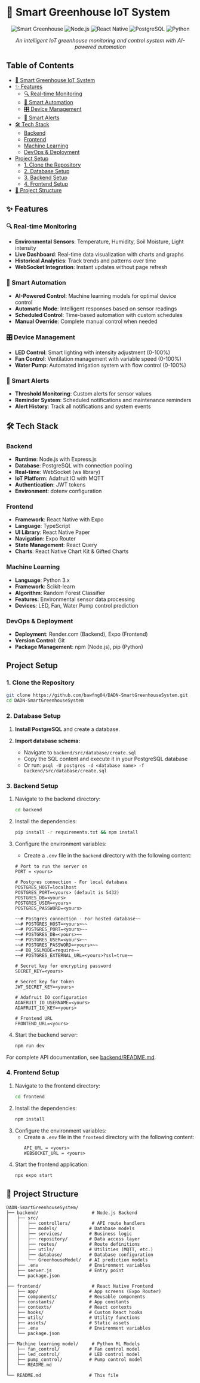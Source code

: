 # 🌿 Smart Greenhouse IoT System

<div align="center">

![Smart Greenhouse](https://img.shields.io/badge/IoT-Smart%20Greenhouse-green?style=for-the-badge)
![Node.js](https://img.shields.io/badge/Node.js-339933?style=for-the-badge&logo=nodedotjs&logoColor=white)
![React Native](https://img.shields.io/badge/React_Native-20232A?style=for-the-badge&logo=react&logoColor=61DAFB)
![PostgreSQL](https://img.shields.io/badge/PostgreSQL-316192?style=for-the-badge&logo=postgresql&logoColor=white)
![Python](https://img.shields.io/badge/Python-3776AB?style=for-the-badge&logo=python&logoColor=white)

*An intelligent IoT greenhouse monitoring and control system with AI-powered automation*

</div>

## Table of Contents

- [🌿 Smart Greenhouse IoT System](#-smart-greenhouse-iot-system)
- [✨ Features](#-features)
  - [🔍 Real-time Monitoring](#-real-time-monitoring)
  - [🤖 Smart Automation](#-smart-automation)
  - [🎛️ Device Management](#️-device-management)
  - [🔔 Smart Alerts](#-smart-alerts)
- [🛠️ Tech Stack](#️-tech-stack)
  - [Backend](#backend)
  - [Frontend](#frontend)
  - [Machine Learning](#machine-learning)
  - [DevOps & Deployment](#devops--deployment)
- [Project Setup](#project-setup)
  - [1. Clone the Repository](#1-clone-the-repository)
  - [2. Database Setup](#2-database-setup)
  - [3. Backend Setup](#3-backend-setup)
  - [4. Frontend Setup](#4-frontend-setup)
- [📁 Project Structure](#-project-structure)


## ✨ Features

### 🔍 Real-time Monitoring
- **Environmental Sensors**: Temperature, Humidity, Soil Moisture, Light intensity
- **Live Dashboard**: Real-time data visualization with charts and graphs
- **Historical Analytics**: Track trends and patterns over time
- **WebSocket Integration**: Instant updates without page refresh

### 🤖 Smart Automation
- **AI-Powered Control**: Machine learning models for optimal device control
- **Automatic Mode**: Intelligent responses based on sensor readings
- **Scheduled Control**: Time-based automation with custom schedules
- **Manual Override**: Complete manual control when needed

### 🎛️ Device Management
- **LED Control**: Smart lighting with intensity adjustment (0-100%)
- **Fan Control**: Ventilation management with variable speed (0-100%)
- **Water Pump**: Automated irrigation system with flow control (0-100%)

### 🔔 Smart Alerts
- **Threshold Monitoring**: Custom alerts for sensor values
- **Reminder System**: Scheduled notifications and maintenance reminders
- **Alert History**: Track all notifications and system events


## 🛠️ Tech Stack

### Backend
- **Runtime**: Node.js with Express.js
- **Database**: PostgreSQL with connection pooling
- **Real-time**: WebSocket (ws library)
- **IoT Platform**: Adafruit IO with MQTT
- **Authentication**: JWT tokens
- **Environment**: dotenv configuration

### Frontend
- **Framework**: React Native with Expo
- **Language**: TypeScript
- **UI Library**: React Native Paper
- **Navigation**: Expo Router
- **State Management**: React Query
- **Charts**: React Native Chart Kit & Gifted Charts

### Machine Learning
- **Language**: Python 3.x
- **Framework**: Scikit-learn
- **Algorithm**: Random Forest Classifier
- **Features**: Environmental sensor data processing
- **Devices**: LED, Fan, Water Pump control prediction

### DevOps & Deployment
- **Deployment**: Render.com (Backend), Expo (Frontend)
- **Version Control**: Git
- **Package Management**: npm (Node.js), pip (Python)
## Project Setup

### 1. Clone the Repository

```bash
git clone https://github.com/bawfng04/DADN-SmartGreenhouseSystem.git
cd DADN-SmartGreenhouseSystem
```

### 2. Database Setup

1. **Install PostgreSQL** and create a database.

2. **Import database schema:**
   - Navigate to `backend/src/database/create.sql`
   - Copy the SQL content and execute it in your PostgreSQL database
   - Or run: `psql -U postgres -d <database name> -f backend/src/database/create.sql`

### 3. Backend Setup

1. Navigate to the backend directory:
   ```sh
   cd backend
   ```
2. Install the dependencies:
   ```sh
   pip install -r requirements.txt && npm install
   ```
3. Configure the environment variables:

   - Create a `.env` file in the `backend` directory with the following content:

   ```
   # Port to run the server on
   PORT = <yours>

   # Postgres connection - For local database
   POSTGRES_HOST=localhost
   POSTGRES_PORT=<yours> (default is 5432)
   POSTGRES_DB=<yours>
   POSTGRES_USER=<yours>
   POSTGRES_PASSWORD=<yours>

   ~~# Postgres connection - For hosted database~~
   ~~# POSTGRES_HOST=<yours>~~
   ~~# POSTGRES_PORT=<yours>~~
   ~~# POSTGRES_DB=<yours>~~
   ~~# POSTGRES_USER=<yours>~~
   ~~# POSTGRES_PASSWORD=<yours>~~
   ~~# DB_SSLMODE=require~~
   ~~# POSTGRES_EXTERNAL_URL=<yours>?ssl=true~~

   # Secret key for encrypting password
   SECRET_KEY=<yours>

   # Secret key for token
   JWT_SECRET_KEY=<yours>

   # Adafruit IO configuration
   ADAFRUIT_IO_USERNAME=<yours>
   ADAFRUIT_IO_KEY=<yours>

   # Frontend URL
   FRONTEND_URL=<yours>

   ```

4. Start the backend server:
   ```sh
   npm run dev
   ```

For complete API documentation, see [backend/README.md](backend/README.md).

### 4. Frontend Setup

1. Navigate to the frontend directory:
   ```sh
   cd frontend
   ```
2. Install the dependencies:
   ```sh
   npm install
   ```
3. Configure the environment variables:
   - Create a `.env` file in the `frontend` directory with the following content:
     ```
     API_URL = <yours>
     WEBSOCKET_URL = <yours>
     ```
4. Start the frontend application:
   ```sh
   npx expo start
   ```

## 📁 Project Structure

```
DADN-SmartGreenhouseSystem/
├── backend/                    # Node.js Backend
│   ├── src/
│   │   ├── controllers/        # API route handlers
│   │   ├── models/            # Database models
│   │   ├── services/          # Business logic
│   │   ├── repository/        # Data access layer
│   │   ├── routes/            # Route definitions
│   │   ├── utils/             # Utilities (MQTT, etc.)
│   │   ├── database/          # Database configuration
│   │   └── GreenhouseModel/   # AI prediction models
│   ├── .env                   # Environment variables
│   ├── server.js              # Entry point
│   └── package.json
│
├── frontend/                   # React Native Frontend
│   ├── app/                   # App screens (Expo Router)
│   ├── components/            # Reusable components
│   ├── constants/             # App constants
│   ├── contexts/              # React contexts
│   ├── hooks/                 # Custom React hooks
│   ├── utils/                 # Utility functions
│   ├── assets/                # Static assets
│   ├── .env                   # Environment variables
│   └── package.json
│
├── Machine learning model/     # Python ML Models
│   ├── fan_control/           # Fan control model
│   ├── led_control/           # LED control model
│   ├── pump_control/          # Pump control model
│   └── README.md
│
└── README.md                  # This file
```